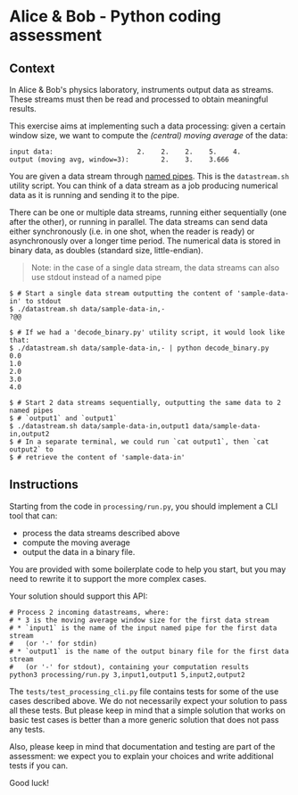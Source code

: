 # Alice & Bob - Python coding assessment

## Context

In Alice & Bob's physics laboratory, instruments output data as streams. These
streams must then be read and processed to obtain meaningful results.

This exercise aims at implementing such a data processing: given a certain
window size, we want to compute the *(central) moving average* of the data:

```
input data:                     2.    2.    2.    5.    4.
output (moving avg, window=3):        2.    3.    3.666
```

You are given a data stream through [named pipes](https://en.wikipedia.org/wiki/Named_pipe).
This is the `datastream.sh` utility script.
You can think of a data stream as a job producing numerical data as it is
running and sending it to the pipe. 

There can be one or multiple data streams, running either sequentially (one
after the other), or running in parallel.
The data streams can send data either synchronously (i.e. in one shot, when the
reader is ready) or asynchronously over a longer time period.
The numerical data is stored in binary data, as doubles (standard size,
little-endian).

> Note: in the case of a single data stream, the data streams can also use
> stdout instead of a named pipe

```shell
$ # Start a single data stream outputting the content of 'sample-data-in' to stdout
$ ./datastream.sh data/sample-data-in,-
?@@

$ # If we had a 'decode_binary.py' utility script, it would look like that:
$ ./datastream.sh data/sample-data-in,- | python decode_binary.py
0.0
1.0
2.0
3.0
4.0

$ # Start 2 data streams sequentially, outputting the same data to 2 named pipes 
$ # `output1` and `output1`
$ ./datastream.sh data/sample-data-in,output1 data/sample-data-in,output2
$ # In a separate terminal, we could run `cat output1`, then `cat output2` to
$ # retrieve the content of 'sample-data-in'
```

## Instructions

Starting from the code in `processing/run.py`, you should implement a
CLI tool that can:

* process the data streams described above
* compute the moving average
* output the data in a binary file.

You are provided with some boilerplate code to help you start, but you may
need to rewrite it to support the more complex cases.

Your solution should support this API:

```shell
# Process 2 incoming datastreams, where:
# * 3 is the moving average window size for the first data stream
# * `input1` is the name of the input named pipe for the first data stream
#   (or '-' for stdin)
# * `output1` is the name of the output binary file for the first data stream 
#   (or '-' for stdout), containing your computation results
python3 processing/run.py 3,input1,output1 5,input2,output2
```

The `tests/test_processing_cli.py` file contains tests for some of the use
cases described above.
We do not necessarily expect your solution to pass all these tests.
But please keep in mind that a simple solution that works on basic test cases
is better than a more generic solution that does not pass any tests.

Also, please keep in mind that documentation and testing are part of the
assessment: we expect you to explain your choices and write additional tests
if you can.

Good luck!
